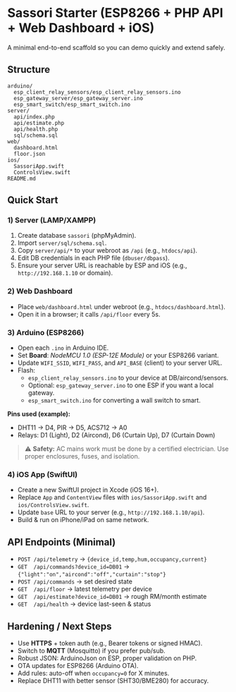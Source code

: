 # Sassori Starter (ESP8266 + PHP API + Web Dashboard + iOS)

A minimal end-to-end scaffold so you can demo quickly and extend safely.

## Structure
```
arduino/
  esp_client_relay_sensors/esp_client_relay_sensors.ino
  esp_gateway_server/esp_gateway_server.ino
  esp_smart_switch/esp_smart_switch.ino
server/
  api/index.php
  api/estimate.php
  api/health.php
  sql/schema.sql
web/
  dashboard.html
  floor.json
ios/
  SassoriApp.swift
  ControlsView.swift
README.md
```

## Quick Start

### 1) Server (LAMP/XAMPP)
1. Create database `sassori` (phpMyAdmin).
2. Import `server/sql/schema.sql`.
3. Copy `server/api/*` to your webroot as `/api` (e.g., `htdocs/api`).
4. Edit DB credentials in each PHP file (`dbuser/dbpass`).  
5. Ensure your server URL is reachable by ESP and iOS (e.g., `http://192.168.1.10` or domain).

### 2) Web Dashboard
- Place `web/dashboard.html` under webroot (e.g., `htdocs/dashboard.html`).
- Open it in a browser; it calls `/api/floor` every 5s.

### 3) Arduino (ESP8266)
- Open each `.ino` in Arduino IDE.
- Set **Board**: *NodeMCU 1.0 (ESP-12E Module)* or your ESP8266 variant.
- Update `WIFI_SSID`, `WIFI_PASS`, and `API_BASE` (client) to your server URL.
- Flash:
  - `esp_client_relay_sensors.ino` to your device at DB/aircond/sensors.
  - Optional: `esp_gateway_server.ino` to one ESP if you want a local gateway.
  - `esp_smart_switch.ino` for converting a wall switch to smart.

**Pins used (example):**
- DHT11 → D4, PIR → D5, ACS712 → A0
- Relays: D1 (Light), D2 (Aircond), D6 (Curtain Up), D7 (Curtain Down)

> ⚠️ **Safety:** AC mains work must be done by a certified electrician. Use proper enclosures, fuses, and isolation.

### 4) iOS App (SwiftUI)
- Create a new SwiftUI project in Xcode (iOS 16+).
- Replace `App` and `ContentView` files with `ios/SassoriApp.swift` and `ios/ControlsView.swift`.
- Update `base` URL to your server (e.g., `http://192.168.1.10/api`).
- Build & run on iPhone/iPad on same network.

## API Endpoints (Minimal)
- `POST /api/telemetry` → `{device_id,temp,hum,occupancy,current}`
- `GET  /api/commands?device_id=DB01` → `{"light":"on","aircond":"off","curtain":"stop"}`
- `POST /api/commands` → set desired state
- `GET  /api/floor` → latest telemetry per device
- `GET  /api/estimate?device_id=DB01` → rough RM/month estimate
- `GET  /api/health` → device last-seen & status

## Hardening / Next Steps
- Use **HTTPS** + token auth (e.g., Bearer tokens or signed HMAC).
- Switch to **MQTT** (Mosquitto) if you prefer pub/sub.
- Robust JSON: ArduinoJson on ESP, proper validation on PHP.
- OTA updates for ESP8266 (Arduino OTA).
- Add rules: auto-off when `occupancy=0` for X minutes.
- Replace DHT11 with better sensor (SHT30/BME280) for accuracy.


